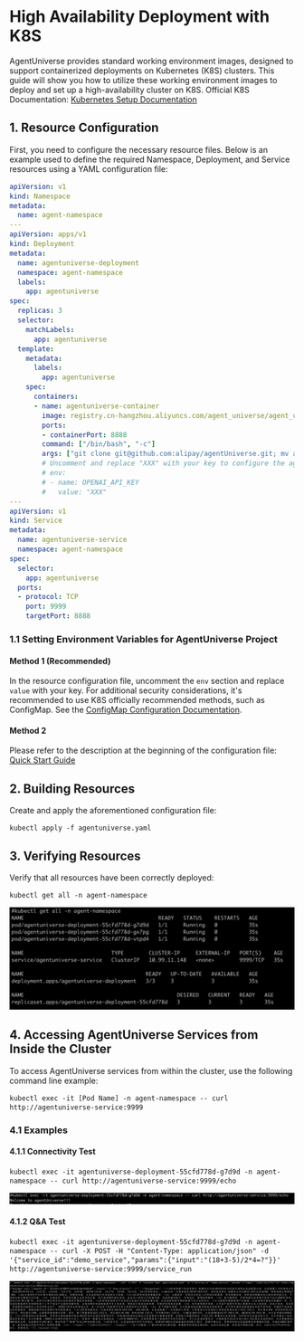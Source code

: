 # High Availability Deployment with K8S
AgentUniverse provides standard working environment images, designed to support containerized deployments on Kubernetes (K8S) clusters. This guide will show you how to utilize these working environment images to deploy and set up a high-availability cluster on K8S.
Official K8S Documentation: [Kubernetes Setup Documentation](https://kubernetes.io/docs/setup/)

## 1. Resource Configuration
First, you need to configure the necessary resource files. Below is an example used to define the required Namespace, Deployment, and Service resources using a YAML configuration file:

```yaml
apiVersion: v1
kind: Namespace
metadata:
  name: agent-namespace
---
apiVersion: apps/v1
kind: Deployment
metadata:
  name: agentuniverse-deployment
  namespace: agent-namespace
  labels:
    app: agentuniverse
spec:
  replicas: 3
  selector:
    matchLabels:
      app: agentuniverse
  template:
    metadata:
      labels:
        app: agentuniverse
    spec:
      containers:
      - name: agentuniverse-container
        image: registry.cn-hangzhou.aliyuncs.com/agent_universe/agent_universe:0.0.5_centos8_beta
        ports:
        - containerPort: 8888
        command: ["/bin/bash", "-c"]
        args: ["git clone git@github.com:alipay/agentUniverse.git; mv agentUniverse/sample_standard_app /usr/local/etc/workspace/project; /bin/bash --login /usr/local/etc/workspace/shell/start.sh"]
        # Uncomment and replace "XXX" with your key to configure the agent
        # env:
        # - name: OPENAI_API_KEY
        #   value: "XXX"
---
apiVersion: v1
kind: Service
metadata:
  name: agentuniverse-service
  namespace: agent-namespace
spec:
  selector:
    app: agentuniverse
  ports:
  - protocol: TCP
    port: 9999
    targetPort: 8888
```

### 1.1 Setting Environment Variables for AgentUniverse Project

#### Method 1 (Recommended)

In the resource configuration file, uncomment the `env` section and replace `value` with your key. For additional security considerations, it's recommended to use K8S officially recommended methods, such as ConfigMap. See the [ConfigMap Configuration Documentation](https://kubernetes.io/docs/tasks/configure-pod-container/configure-pod-configmap/).

#### Method 2

Please refer to the description at the beginning of the configuration file: [Quick Start Guide](https://github.com/alipay/agentUniverse/blob/master/docs/guidebook/zh/1_3_快速开始.md)

## 2. Building Resources

Create and apply the aforementioned configuration file:

```
kubectl apply -f agentuniverse.yaml
```

## 3. Verifying Resources

Verify that all resources have been correctly deployed:

```
kubectl get all -n agent-namespace
```

![Resource Deployment Status](../_picture/k8s_resource.png)

## 4. Accessing AgentUniverse Services from Inside the Cluster

To access AgentUniverse services from within the cluster, use the following command line example:

```
kubectl exec -it [Pod Name] -n agent-namespace -- curl http://agentuniverse-service:9999
```

### 4.1 Examples

#### 4.1.1 Connectivity Test

```
kubectl exec -it agentuniverse-deployment-55cfd778d-g7d9d -n agent-namespace -- curl http://agentuniverse-service:9999/echo
```

![Connectivity Test](../_picture/k8s_hello.png)

#### 4.1.2 Q&A Test

```
kubectl exec -it agentuniverse-deployment-55cfd778d-g7d9d -n agent-namespace -- curl -X POST -H "Content-Type: application/json" -d '{"service_id":"demo_service","params":{"input":"(18+3-5)/2*4=?"}}' http://agentuniverse-service:9999/service_run
```

![Q&A Test](../_picture/k8s_question.png)
